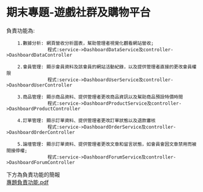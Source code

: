# 期末專題-遊戲社群及購物平台

負責功能為:  

        1.數據分析: 網頁營收分析圖表，幫助管理者視覺化觀看網站營收;  
                   程式:service->DashboardDataService及controller->DashboardDataController  
                
        2.會員管理: 顯示會員資料及該會員的網站活動紀錄，以及提供管理者直接的更改會員權限  
                   程式:service->DashboardUserService及controller->DashboardUserController  
                
        3.商品管理: 顯示商品資料、提供管理者更改商品資訊以及幫助商品預設特價時間  
                   程式:service->DashboardProductService及controller->DashboardProductController  
                
        4.訂單管理: 顯示訂單資料、提供管理者更改訂單狀態以及退款審核  
                   程式:service->DashboardOrderService及controller->DashboardOrderController  
                
        5.論壇管理: 顯示訂單資料、提供管理者更改文章和留言狀態，如會員會因文章禁用而被間接停權;  
                   程式:service->DashboardForumService及controller->DashboardForumController  


下方為負責功能的簡報  
[專題負責功能.pdf](https://github.com/Big666676/finalproject-backend/files/14458863/default.pdf)
